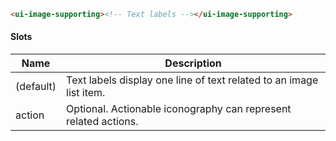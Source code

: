 ```html
<ui-image-supporting><!-- Text labels --></ui-image-supporting>
```

#### Slots

| Name      | Description                                                         |
| --------- | ------------------------------------------------------------------- |
| (default) | Text labels display one line of text related to an image list item. |
| action    | Optional. Actionable iconography can represent related actions.     |
